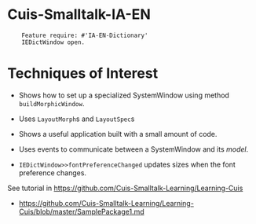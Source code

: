 Cuis-Smalltalk-IA-EN
====================
````Smalltalk
	Feature require: #'IA-EN-Dictionary'
	IEDictWindow open.
````

# Techniques of Interest

- Shows how to set up a specialized SystemWindow using method `buildMorphicWindow`.

- Uses `LayoutMorph`s and `LayoutSpec`s

- Shows a useful application built with a small amount of code.

- Uses events to communicate between a SystemWindow and its _model_.

- `IEDictWindow>>fontPreferenceChanged` updates sizes when the font preference changes.


See tutorial in https://github.com/Cuis-Smalltalk-Learning/Learning-Cuis
- https://github.com/Cuis-Smalltalk-Learning/Learning-Cuis/blob/master/SamplePackage1.md
